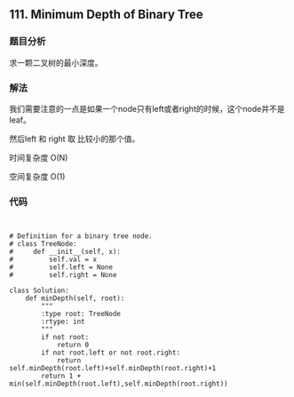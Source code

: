 ## 111. Minimum Depth of Binary Tree

### 题目分析
求一颗二叉树的最小深度。

### 解法
我们需要注意的一点是如果一个node只有left或者right的时候，这个node并不是leaf。

然后left 和 right 取 比较小的那个值。

时间复杂度 O(N)

空间复杂度 O(1)

### 代码
```


# Definition for a binary tree node.
# class TreeNode:
#     def __init__(self, x):
#         self.val = x
#         self.left = None
#         self.right = None

class Solution:
    def minDepth(self, root):
        """
        :type root: TreeNode
        :rtype: int
        """
        if not root:
            return 0
        if not root.left or not root.right:
            return self.minDepth(root.left)+self.minDepth(root.right)+1
        return 1 + min(self.minDepth(root.left),self.minDepth(root.right))

```
